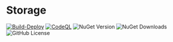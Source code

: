 # Storage

[![Build-Deploy](https://github.com/datafac/storage/actions/workflows/dotnet.yml/badge.svg)](https://github.com/datafac/storage/actions/workflows/dotnet.yml)
[![CodeQL](https://github.com/datafac/storage/actions/workflows/github-code-scanning/codeql/badge.svg)](https://github.com/datafac/storage/actions/workflows/github-code-scanning/codeql)
![NuGet Version](https://img.shields.io/nuget/v/DataFac.Storage)
![NuGet Downloads](https://img.shields.io/nuget/dt/DataFac.Storage)
![GitHub License](https://img.shields.io/github/license/Datafac/storage)

